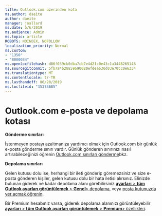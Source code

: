 ```yaml
---
title: Outlook.com üzerinden kota
ms.author: daeite
author: daeite
manager: joallard
ms.date: 5/6/2019
ms.audience: Admin
ms.topic: article
ROBOTS: NOINDEX, NOFOLLOW
localization_priority: Normal
ms.custom:
- "1350"
- "8000084"
ms.openlocfilehash: d86f039cb0dba7cb7e4d21c0e43c1a3448265146
ms.sourcegitcommit: 5fb7a4b28859690020efdea630d03e70cc0e6334
ms.translationtype: MT
ms.contentlocale: tr-TR
ms.lasthandoff: 06/28/2019
ms.locfileid: "35373685"
---
```

# <a name="email-and-storage-quota-in-outlookcom"></a>Outlook.com e-posta ve depolama kotası

**Gönderme sınırları**

İstenmeyen postayı azaltmanıza yardımcı olmak için Outlook.com bir günlük e-posta gönderme sınırı vardır. Günlük gönderen sınırınızı nasıl artırabileceğinizi öğrenin [Outlook.com sınırları gönderme](https://support.office.com/article/279ee200-594c-40f0-9ec8-bb6af7735c2e)bkz.

**Depolama sınırları**

Gelen kutusu dolu ise, herhangi bir ileti gönderip göremezsiniz ve size e-posta gönderen kişiler, gelen kutusu dolu bir hata iletisi alırsınız. Elinizde bulunan giderek ne kadar depolama alanı görebilirsiniz [ **ayarları** > **tüm Outlook ayarları görüntülemek** > **Genel**> depolama](https://outlook.live.com/mail/options/general/storage), veya [posta kutunuzda yer açmak öğrenin](https://support.office.com/article/7ac99134-69e5-4619-ac0b-2d313bba5e9e).

Bir Premium hesabınız varsa, giderek depolama alanınızı görüntüleyebilir [ **ayarları** > **tüm Outlook ayarları görüntülemek** > **Premium**> özellikleri](https://outlook.live.com/mail/options/premium/features).